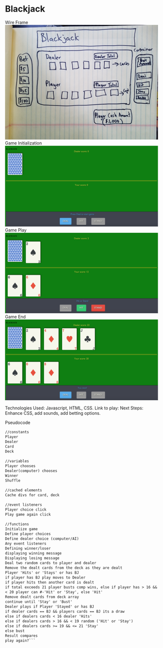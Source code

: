 # Blackjack
Wire Frame
![Image Description](imgs/wire-frame.jpg)
Game Initialization
![Image Description](imgs/Initialized.png)
Game Play
![Image Description](imgs/game-play.png)
Game End
![Image Description](imgs/end-game.png)


Technologies Used: Javascript, HTML, CSS.
Link to play:
Next Steps: Enhance CSS, add sounds, add betting options.


Pseudocode

```
//constants
Player
Dealer
Card
Deck

//variables
Player chooses
Dealer(computer) chooses
Winner
Shuffle

//cached elements
Cache divs for card, deck

//event listeners
Player choice click
Play game again click

//functions
Initialize game
Define player choices 
Define dealer choice (computer/AI)
Any event listeners
Defining winner/loser
displaying winning message
Displaying losing message
Deal two random cards to player and dealer
Remove the dealt cards from the deck as they are dealt
Player 'Hits' or 'Stays' or has BJ
if player has BJ play moves to Dealer
if player hits then another card is dealt
if total exceeds 21 player busts comp wins, else if player has > 16 && < 20 player can #-'Hit' or 'Stay', else 'Hit' 
Remove dealt cards from deck array
continue until 'Stay' or 'Bust'
Dealer plays if Player 'Stayed' or has BJ
if dealer cards == BJ && players cards == BJ its a draw
else if dealers cards < 16 dealer 'Hits'
else if dealers cards > 16 && < 19 random ('Hit' or 'Stay')
else if dealers cards >= 19 && <= 21 'Stay'
else bust 
Result compares 
play again?```
